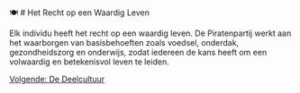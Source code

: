 🍽️ # Het Recht op een Waardig Leven

Elk individu heeft het recht op een waardig leven. De Piratenpartij werkt aan het waarborgen van basisbehoeften zoals voedsel, onderdak, gezondheidszorg en onderwijs, zodat iedereen de kans heeft om een ​​volwaardig en betekenisvol leven te leiden.

[Volgende: De Deelcultuur](Deelcultuur.md)
